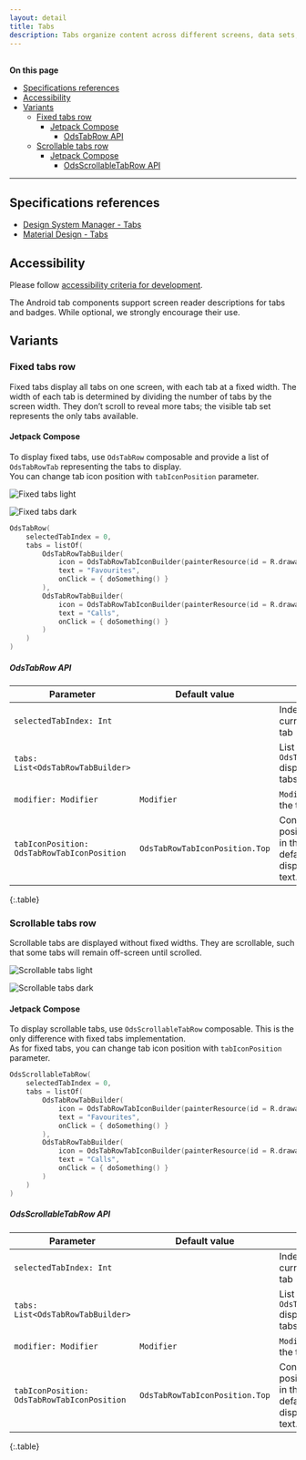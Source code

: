 ```yaml
---
layout: detail
title: Tabs
description: Tabs organize content across different screens, data sets, and other interactions.
---
```


<br>**On this page**

* [Specifications references](#specifications-references)
* [Accessibility](#accessibility)
* [Variants](#variants)
    * [Fixed tabs row](#fixed-tabs-row)
        * [Jetpack Compose](#jetpack-compose)
            * [OdsTabRow API](#odstabrow-api)
    * [Scrollable tabs row](#scrollable-tabs-row)
        * [Jetpack Compose](#jetpack-compose-1)
            * [OdsScrollableTabRow API](#odsscrollabletabrow-api)

---

## Specifications references

- [Design System Manager - Tabs](https://system.design.orange.com/0c1af118d/p/513d27-tabs/b/50cb71)
- [Material Design - Tabs](https://material.io/components/tabs/)

## Accessibility

Please follow [accessibility criteria for development](https://a11y-guidelines.orange.com/en/mobile/android/development/).

The Android tab components support screen reader descriptions for tabs and
badges. While optional, we strongly encourage their use.

## Variants

### Fixed tabs row

Fixed tabs display all tabs on one screen, with each tab at a fixed width. The
width of each tab is determined by dividing the number of tabs by the screen
width. They don’t scroll to reveal more tabs; the visible tab set represents the
only tabs available.

#### Jetpack Compose

To display fixed tabs, use `OdsTabRow` composable and provide a list of `OdsTabRowTab` representing the tabs to display.  
You can change tab icon position with `tabIconPosition` parameter.

![Fixed tabs light](images/tabs_fixed_light.png)

![Fixed tabs dark](images/tabs_fixed_dark.png)

```kotlin
OdsTabRow(
    selectedTabIndex = 0,
    tabs = listOf(
        OdsTabRowTabBuilder(
            icon = OdsTabRowTabIconBuilder(painterResource(id = R.drawable.ic_heart)),
            text = "Favourites",
            onClick = { doSomething() }
        ),
        OdsTabRowTabBuilder(
            icon = OdsTabRowTabIconBuilder(painterResource(id = R.drawable.ic_call)),
            text = "Calls",
            onClick = { doSomething() }
        )
    )
)
```

##### OdsTabRow API

Parameter | Default&nbsp;value | Description
-- | -- | --
`selectedTabIndex: Int` | | Index of the currently selected tab
`tabs: List<OdsTabRowTabBuilder>` | | List of the `OdsTabRowTabBuilder` displayed inside this tabs row
`modifier: Modifier` | `Modifier` | `Modifier` applied to the tabs row
`tabIconPosition: OdsTabRowTabIconPosition` | `OdsTabRowTabIconPosition.Top` | Controls the position of the icon in the tabs. By default, the icon is displayed above the text.
{:.table}

### Scrollable tabs row

Scrollable tabs are displayed without fixed widths. They are scrollable, such
that some tabs will remain off-screen until scrolled.

![Scrollable tabs light](images/tabs_scrollable_light.png)

![Scrollable tabs dark](images/tabs_scrollable_dark.png)

#### Jetpack Compose

To display scrollable tabs, use `OdsScrollableTabRow` composable. This is the only difference with fixed tabs implementation.  
As for fixed tabs, you can change tab icon position with `tabIconPosition` parameter.

```kotlin
OdsScrollableTabRow(
    selectedTabIndex = 0,
    tabs = listOf(
        OdsTabRowTabBuilder(
            icon = OdsTabRowTabIconBuilder(painterResource(id = R.drawable.ic_heart)),
            text = "Favourites",
            onClick = { doSomething() }
        ),
        OdsTabRowTabBuilder(
            icon = OdsTabRowTabIconBuilder(painterResource(id = R.drawable.ic_call)),
            text = "Calls",
            onClick = { doSomething() }
        )
    )
)
```

##### OdsScrollableTabRow API

Parameter | Default&nbsp;value | Description
-- | -- | --
`selectedTabIndex: Int` | | Index of the currently selected tab
`tabs: List<OdsTabRowTabBuilder>` | | List of the `OdsTabRowTabBuilder` displayed inside this tabs row
`modifier: Modifier` | `Modifier` | `Modifier` applied to the tabs row
`tabIconPosition: OdsTabRowTabIconPosition` | `OdsTabRowTabIconPosition.Top` | Controls the position of the icon in the tabs. By default, the icon is displayed above the text.
{:.table}